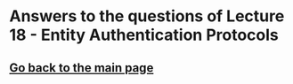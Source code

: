 # Answers to the questions of Lecture 18 - Entity Authentication Protocols

## [Go back to the main page](../Possible_Questions.md)